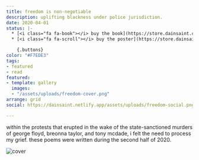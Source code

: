 ```yaml
---
title: freedom is non-negotiable
description: uplifting blackness under police jurisdiction.
date: 2020-04-01
status: |-
  * [<i class="fa fa-book"></i> buy the book](https://store.dainsaint.com/products/freedom-is-non-negotiable)
  * [<i class="fa fa-scroll"></i> buy the poster](https://store.dainsaint.com/products/freedom-is-non-negotiable-poster)

    {.buttons}
color: "#F7EDE3"
tags:
- featured
- read
featured:
- template: gallery
  images:
  - "/assets/uploads/freedom-cover.png"
arrange: grid
social: https://dainsaint.netlify.app/assets/uploads/freedom-social.png

---
```

within the protests that erupted in the wake of the state-sanctioned murders of george floyd, breonna taylor, and tony mcdade, i felt the need to process my grief. these poems were written during the second half of 2020.

![cover](/assets/uploads/freedom-cover.jpg)
